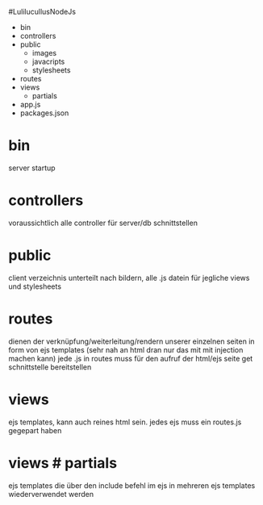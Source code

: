 #LulilucullusNodeJs
- bin
- controllers
- public
  - images
  - javacripts
  - stylesheets
- routes
- views
  - partials
- app.js
- packages.json



# bin
server startup

# controllers
voraussichtlich alle controller für server/db schnittstellen

# public
client verzeichnis unterteilt nach bildern, alle .js datein für jegliche views und stylesheets

# routes
dienen der verknüpfung/weiterleitung/rendern unserer einzelnen seiten in form von ejs templates (sehr nah an html dran nur das mit mit injection machen kann)
jede .js in routes muss für den aufruf der html/ejs seite get schnittstelle bereitstellen

# views
ejs templates, kann auch reines html sein. jedes ejs muss ein routes.js gegepart haben

# views # partials
ejs templates die über den include befehl im ejs in mehreren ejs templates wiederverwendet werden
